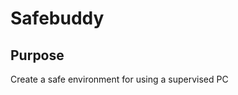 # Safebuddy

## Purpose
Create a safe environment for using a supervised PC


<!--stackedit_data:
eyJoaXN0b3J5IjpbLTE2NTAxNjcxNDRdfQ==
-->